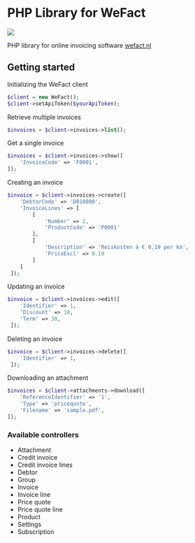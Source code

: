 # PHP Library for WeFact

![](https://github.com/imbue/wefact-api-php/workflows/tests/badge.svg)

PHP library for online invoicing software [wefact.nl](https://wefact.nl)


## Getting started

Initializing the WeFact client
```php
$client = new WeFact();
$client->setApiToken($yourApiToken);
```

Retrieve multiple invoices
```php
$invoices = $client->invoices->list();
```

Get a single invoice
```php
$invoices = $client->invoices->show([
    'InvoiceCode' => 'F0001',
]);
```

Creating an invoice
```php
$invoice = $client->invoices->create([
    'DebtorCode' => 'DB10000',
    'InvoiceLines' => [
        [
            'Number' => 2,
            'ProductCode' => 'P0001'
        ],
        [
            'Description' => 'Reiskosten à € 0,19 per km',
            'PriceExcl' => 0.19
        ]
    ]
 ]);
```

Updating an invoice
```php
$invoice = $client->invoices->edit([
    'Identifier' => 1,
    'Discount' => 10,
    'Term' => 30,
 ]);
```

Deleting an invoice
```php
$invoice = $client->invoices->delete([
    'Identifier' => 1,
 ]);
```

Downloading an attachment
```php
$invoices = $client->attachments->download([
    'ReferenceIdentifier' => '1',
    'Type' => 'pricequote',
    'Filename' => 'sample.pdf',
]);
```


### Available controllers

- Attachment
- Credit invoice
- Credit invoice lines
- Debtor
- Group
- Invoice
- Invoice line
- Price quote
- Price quote line
- Product
- Settings
- Subscription
